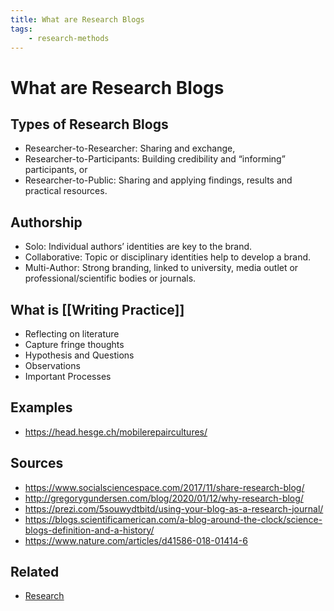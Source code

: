 ```yaml
---
title: What are Research Blogs
tags:
    - research-methods
---
```

# What are Research Blogs

## Types of Research Blogs
- Researcher-to-Researcher: Sharing and exchange,
- Researcher-to-Participants: Building credibility and “informing” participants, or
- Researcher-to-Public: Sharing and applying findings, results and practical resources.

## Authorship
- Solo: Individual authors’ identities are key to the brand.
- Collaborative: Topic or disciplinary identities help to develop a brand.
- Multi-Author: Strong branding, linked to university, media outlet or professional/scientific bodies or journals.

## What is [[Writing Practice]]
- Reflecting on literature
- Capture fringe thoughts
- Hypothesis and Questions
- Observations
- Important Processes

## Examples
- https://head.hesge.ch/mobilerepaircultures/

## Sources
- https://www.socialsciencespace.com/2017/11/share-research-blog/
- http://gregorygundersen.com/blog/2020/01/12/why-research-blog/
- https://prezi.com/5souwydtbitd/using-your-blog-as-a-research-journal/
- https://blogs.scientificamerican.com/a-blog-around-the-clock/science-blogs-definition-and-a-history/
- https://www.nature.com/articles/d41586-018-01414-6

## Related
- [Research](topics/Research.md)